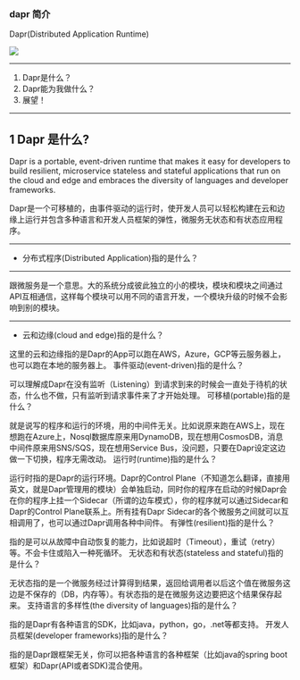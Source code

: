 ### dapr 简介

Dapr(Distributed Application Runtime)

![](https://tva1.sinaimg.cn/large/008eGmZEly1gmmb5phfdrj30xy0g1q5i.jpg)

---

1. Dapr是什么？
2. Dapr能为我做什么？
3. 展望！

---

## 1 Dapr 是什么?

Dapr is a portable, event-driven runtime that makes it easy for developers to build resilient, microservice stateless and stateful applications that run on the cloud and edge and embraces the diversity of languages and developer frameworks.

Dapr是一个可移植的，由事件驱动的运行时，使开发人员可以轻松构建在云和边缘上运行并包含多种语言和开发人员框架的弹性，微服务无状态和有状态应用程序。

---

* 分布式程序(Distributed Application)指的是什么？

---

跟微服务是一个意思。大的系统分成彼此独立的小的模块，模块和模块之间通过API互相通信，这样每个模块可以用不同的语言开发，一个模块升级的时候不会影响到别的模块。

---

* 云和边缘(cloud and edge)指的是什么？

这里的云和边缘指的是Dapr的App可以跑在AWS，Azure，GCP等云服务器上，也可以跑在本地的服务器上。
事件驱动(event-driven)指的是什么？

可以理解成Dapr在没有监听（Listening）到请求到来的时候会一直处于待机的状态，什么也不做，只有监听到请求事件来了才开始处理。
可移植(portable)指的是什么？

就是说写的程序和运行的环境，用的中间件无关。比如说原来跑在AWS上，现在想跑在Azure上，Nosql数据库原来用DynamoDB，现在想用CosmosDB，消息中间件原来用SNS/SQS，现在想用Service Bus，没问题，只要在Dapr设定这边做一下切换，程序无需改动。
运行时(runtime)指的是什么？

运行时指的是Dapr的运行环境。Dapr的Control Plane（不知道怎么翻译，直接用英文，就是Dapr管理用的模块）会单独启动，同时你的程序在启动的时候Dapr会在你的程序上挂一个Sidecar（所谓的边车模式），你的程序就可以通过Sidecar和Dapr的Control Plane联系上。所有挂有Dapr Sidecar的各个微服务之间就可以互相调用了，也可以通过Dapr调用各种中间件。
有弹性(resilient)指的是什么？

指的是可以从故障中自动恢复的能力，比如说超时（Timeout），重试（retry）等。不会卡住或陷入一种死循环。
无状态和有状态(stateless and stateful)指的是什么？

无状态指的是一个微服务经过计算得到结果，返回给调用者以后这个值在微服务这边是不保存的（DB，内存等）。有状态指的是在微服务这边要把这个结果保存起来。
支持语言的多样性(the diversity of languages)指的是什么？

指的是Dapr有各种语言的SDK，比如java，python，go，.net等都支持。
开发人员框架(developer frameworks)指的是什么？

指的是Dapr跟框架无关，你可以把各种语言的各种框架（比如java的spring boot框架）和Dapr(API或者SDK)混合使用。